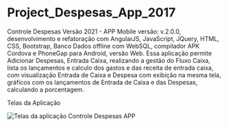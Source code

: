 # Project_Despesas_App_2017

Controle Despesas Versão 2021 - APP Mobile versão: v.2.0.0, desenvolvimento e refatoração com AngularJS, JavaScript, JQuery, HTML, CSS, Bootstrap, Banco Dados offline com WebSQL, compilador APK Cordova e PhoneGap para Android, versão Web. Essa aplicação permite Adicionar Despesas, Entrada Caixa, realizando a gestão do Fluxo Caixa, lista os lançamentos e calculo dos gastos e das receita de entrada caixa, com visualização Entrada de Caixa e Despesa com exibição na mesma tela, gráficos com os lançamentos de Entrada de Caixa e das Despesas, calculando a porcentagem.

Telas da Aplicação

<img src="https://media-exp1.licdn.com/dms/image/C5622AQHCc0LYOSPp6w/feedshare-shrink_800/0/1615541878322?e=1622678400&v=beta&t=3B-z0xq5VrJoo76v9LysKyN6AoCRZb7-IOYDybZM-wM" alt="Telas da aplicação Controle Despesas APP"/>
